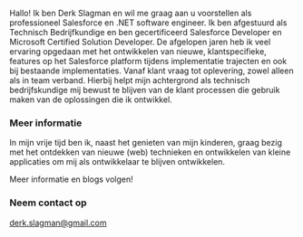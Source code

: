 Hallo! Ik ben Derk Slagman en wil me graag aan u voorstellen als professioneel Salesforce en .NET software engineer. Ik ben afgestuurd als Technisch Bedrijfkundige en ben gecertificeerd Salesforce Developer en Microsoft Certified Solution Developer. De afgelopen jaren heb ik veel ervaring opgedaan met het ontwikkelen van nieuwe, klantspecifieke, features op het Salesforce platform tijdens implementatie trajecten en ook bij bestaande implementaties. Vanaf klant vraag tot oplevering, zowel alleen als in team verband. Hierbij helpt mijn achtergrond als technisch bedrijfskundige mij bewust te blijven van de klant processen die gebruik maken van de oplossingen die ik ontwikkel. 

### Meer informatie

In mijn vrije tijd ben ik, naast het genieten van mijn kinderen, graag bezig met het ontdekken van nieuwe (web) technieken en ontwikkelen van kleine applicaties om mij als ontwikkelaar te blijven ontwikkelen.

Meer informatie en blogs volgen!

### Neem contact op

[derk.slagman@gmail.com](mailto:derk.slagman@gmail.com)